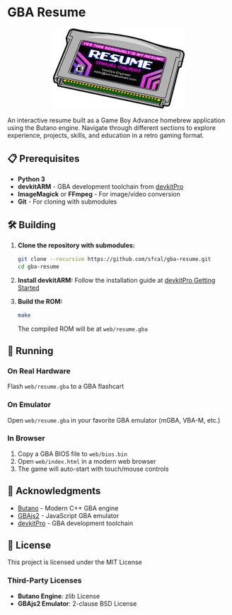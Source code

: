 # GBA Resume

<p align="center">
  <img src="assets/GBA-Mockup-Illustrated-Color.png" alt="GBA Cartridge" width="300">
</p>

An interactive resume built as a Game Boy Advance homebrew application using the Butano engine. Navigate through different sections to explore experience, projects, skills, and education in a retro gaming format.

## 📋 Prerequisites

- **Python 3**
- **devkitARM** - GBA development toolchain from [devkitPro](https://devkitpro.org/)
- **ImageMagick** or **FFmpeg** - For image/video conversion
- **Git** - For cloning with submodules

## 🛠️ Building

1. **Clone the repository with submodules:**
   ```bash
   git clone --recursive https://github.com/sfcal/gba-resume.git
   cd gba-resume
   ```

2. **Install devkitARM:**
   Follow the installation guide at [devkitPro Getting Started](https://devkitpro.org/wiki/Getting_Started)

3. **Build the ROM:**
   ```bash
   make
   ```

   The compiled ROM will be at `web/resume.gba`

## 🎯 Running

### On Real Hardware
Flash `web/resume.gba` to a GBA flashcart

### On Emulator
Open `web/resume.gba` in your favorite GBA emulator (mGBA, VBA-M, etc.)

### In Browser
1. Copy a GBA BIOS file to `web/bios.bin`
2. Open `web/index.html` in a modern web browser
3. The game will auto-start with touch/mouse controls


## 🙏 Acknowledgments

- [Butano](https://github.com/GValiente/butano) - Modern C++ GBA engine
- [GBAjs2](https://github.com/andychase/gbajs2) - JavaScript GBA emulator
- [devkitPro](https://devkitpro.org/) - GBA development toolchain

## 📄 License

This project is licensed under the MIT License

### Third-Party Licenses
- **Butano Engine**: zlib License
- **GBAjs2 Emulator**: 2-clause BSD License